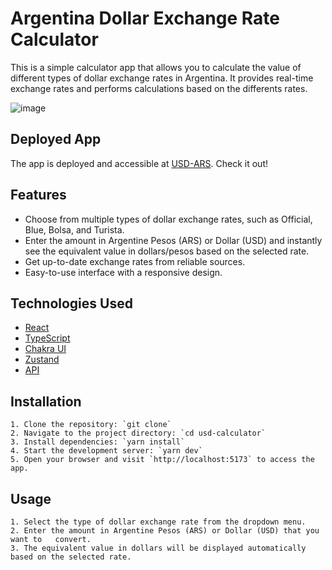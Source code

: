 # Argentina Dollar Exchange Rate Calculator

This is a simple calculator app that allows you to calculate the value of different types of dollar exchange rates in Argentina. It provides real-time exchange rates and performs calculations based on the differents rates.

![image](https://github.com/aSampo/usd-calculator/assets/29290423/3ead3f91-9b95-470e-af80-b50ada7ce6e4)


## Deployed App

The app is deployed and accessible at [USD-ARS](https://usd-calculator.vercel.app/). Check it out!

## Features

- Choose from multiple types of dollar exchange rates, such as Official, Blue, Bolsa, and Turista.
- Enter the amount in Argentine Pesos (ARS) or Dollar (USD) and instantly see the equivalent value in dollars/pesos based on the selected rate.
- Get up-to-date exchange rates from reliable sources.
- Easy-to-use interface with a responsive design.

## Technologies Used

- [React](https://reactjs.org)
- [TypeScript](https://www.typescriptlang.org)
- [Chakra UI](https://chakra-ui.com)
- [Zustand](https://zustand.surge.sh)
- [API](https://www.dolarsi.com/api/api.php?type=valoresprincipales)



## Installation

    1. Clone the repository: `git clone`
    2. Navigate to the project directory: `cd usd-calculator`
    3. Install dependencies: `yarn install`
    4. Start the development server: `yarn dev`
    5. Open your browser and visit `http://localhost:5173` to access the app.

## Usage

    1. Select the type of dollar exchange rate from the dropdown menu.
    2. Enter the amount in Argentine Pesos (ARS) or Dollar (USD) that you want to   convert.
    3. The equivalent value in dollars will be displayed automatically based on the selected rate.

